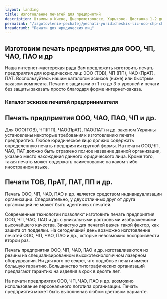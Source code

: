 ```yaml
---
layout: landing
title: Изготовление печатей для предприятий
description: Штампы в Киеве, Днепропетровске, Харькове. Доставка 1-2 дня в любую точку Украины. Заказать штамп онлайн за 1 минуту! Срочное изготовление!
permalink: "/izgotovlenie-pechatej/pechati-yuridicheskix-lic-ooo-chp-chao-pat-i-dr/"
breadcrumb: "Печати для юридических лиц"
---
```


## Изготовим печать предприятия для ООО, ЧП, ЧАО, ПАО и др ##
Наша интернет-мастерская рада Вам предложить изготовить печать предприятия для юридических лиц: ООО (ТОВ), ЧП (ПП), ЧАО (ПрАТ), ПАТ.
Воспользуйтесь нашим каталогом эскизов (ниже) или быстрым заказом комплекта. Печати с защитами от 1-го до 3-х уровней и печати без защиты заказать просто благодаря форме интернет-заказа.

### Каталог эскизов печатей предпринимателя ###


## Печать предприятия ООО, ЧАО, ПАО, ЧП и др. ##
Для ООО(ТОВ), ЧП(ПП), ЧАО(ПрАТ), ПАО(ПАТ) и др. законом Украины установлены некоторые требования к изготовлению печати предприятия. Любое юридическое лицо должно содержать определенную печать предприятия круглой формы. На печати ООО,ЧП, ЧАО, ПАТ должно быть отражено полное название данной организации, указано место нахождения данного юридического лица. Кроме того, такая печать может содержать наименование на каком-либо иностранном языке.


## Печати ТОВ, ПрАТ, ПАТ, ПП и др. ##
Печать ООО, ЧП, ЧАО, ПАО и др. является средством индивидуализации организации. Следовательно, у двух отличных друг от друга организаций не может быть идентичных печатей.

Современные технологии позволяют изготовить печать предприятия ООО, ЧП, ЧАО, ПАО и др. с уникальными растровыми изображениями высочайшего качества. Зачастую для печатей важен такой фактор, как защита от подделки. На сегодняшний день возможно изготовление печатей ООО, ЧП, ЧАО, ПАО и др., которые невозможно воспроизвести второй раз.

Печать предприятия ООО, ЧП, ЧАО, ПАО и др. изготавливаются из резины на специализированном высокотехнологичном лазерном оборудовании. Ни для кого не секрет, что подобные печати имеют большую гарантию. Большинство типографических организаций предлагают гарантию на изделия в срок в десять лет.

На печати предприятия ООО, ЧП, ЧАО, ПАО и др. возможно использование персонального логотипа организации. Печать предприятия может быть выполнена в любом цветовом варианте.